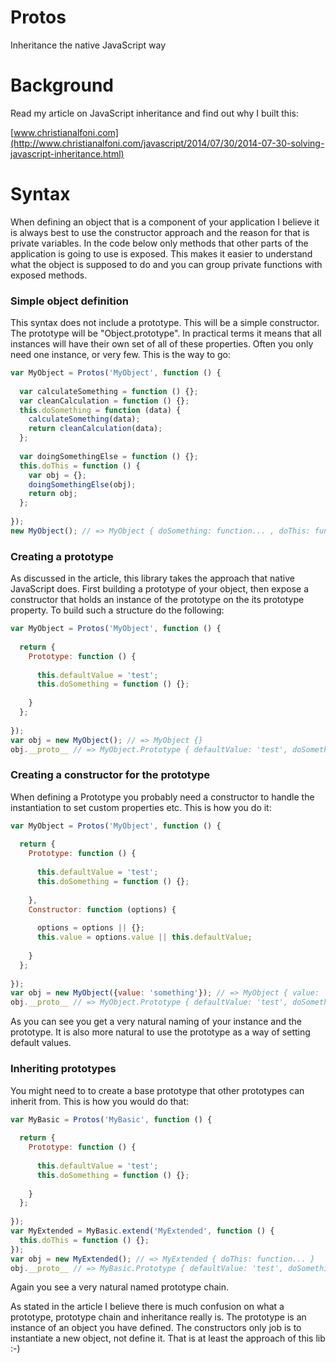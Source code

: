 Protos
======

Inheritance the native JavaScript way

# Background

Read my article on JavaScript inheritance and find out why I built this:

[www.christianalfoni.com](http://www.christianalfoni.com/javascript/2014/07/30/2014-07-30-solving-javascript-inheritance.html)

# Syntax

When defining an object that is a component of your application I believe it is always best to use the constructor approach and the reason for that is private variables. In the code below only methods that other parts of the application is going to use is exposed. This makes it easier to understand what the object is supposed to do and you can group private functions with exposed methods. 

### Simple object definition
This syntax does not include a prototype. This will be a simple constructor. The prototype will be "Object.prototype". In practical terms it means that all instances will have their own set of all of these properties. Often you only need one instance, or very few. This is the way to go:

```javascript
var MyObject = Protos('MyObject', function () {
  
  var calculateSomething = function () {};
  var cleanCalculation = function () {};
  this.doSomething = function (data) {
    calculateSomething(data);
    return cleanCalculation(data);
  };
  
  var doingSomethingElse = function () {};
  this.doThis = function () {
    var obj = {};
    doingSomethingElse(obj);
    return obj;
  };
  
});
new MyObject(); // => MyObject { doSomething: function... , doThis: function... }  
```

### Creating a prototype
As discussed in the article, this library takes the approach that native JavaScript does. First building a prototype of your object, then expose a constructor that holds an instance of the prototype on the its prototype property. To build such a structure do the following:

```javascript
var MyObject = Protos('MyObject', function () {
  
  return {
    Prototype: function () {
      
      this.defaultValue = 'test';
      this.doSomething = function () {};
      
    }
  };
  
});
var obj = new MyObject(); // => MyObject {}
obj.__proto__ // => MyObject.Prototype { defaultValue: 'test', doSomething: function... }
```

### Creating a constructor for the prototype
When defining a Prototype you probably need a constructor to handle the instantiation to set custom properties etc. This is how you do it:

```javascript
var MyObject = Protos('MyObject', function () {
  
  return {
    Prototype: function () {
      
      this.defaultValue = 'test';
      this.doSomething = function () {};
      
    },
    Constructor: function (options) {
    
      options = options || {};
      this.value = options.value || this.defaultValue;
    
    }
  };
  
});
var obj = new MyObject({value: 'something'}); // => MyObject { value: 'something' }
obj.__proto__ // => MyObject.Prototype { defaultValue: 'test', doSomething: function... }
```

As you can see you get a very natural naming of your instance and the prototype. It is also more natural to use the prototype as a way of setting default values.

### Inheriting prototypes
You might need to to create a base prototype that other prototypes can inherit from. This is how you would do that:

```javascript
var MyBasic = Protos('MyBasic', function () {
  
  return {
    Prototype: function () {
      
      this.defaultValue = 'test';
      this.doSomething = function () {};
      
    }
  };
  
});
var MyExtended = MyBasic.extend('MyExtended', function () {
  this.doThis = function () {};
});
var obj = new MyExtended(); // => MyExtended { doThis: function... }
obj.__proto__ // => MyBasic.Prototype { defaultValue: 'test', doSomething: function... }
```

Again you see a very natural named prototype chain.

As stated in the article I believe there is much confusion on what a prototype, prototype chain and inheritance really is. The prototype is an instance of an object you have defined. The constructors only job is to instantiate a new object, not define it. That is at least the approach of this lib :-)
